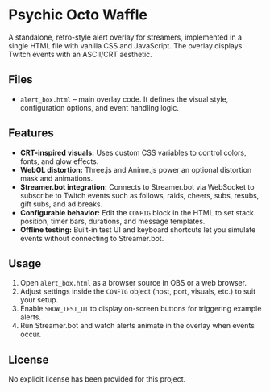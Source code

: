 # Psychic Octo Waffle

A standalone, retro-style alert overlay for streamers, implemented in a single HTML file with vanilla CSS and JavaScript. The overlay displays Twitch events with an ASCII/CRT aesthetic.

## Files
- `alert_box.html` – main overlay code. It defines the visual style, configuration options, and event handling logic.

## Features
- **CRT-inspired visuals:** Uses custom CSS variables to control colors, fonts, and glow effects.
- **WebGL distortion:** Three.js and Anime.js power an optional distortion mask and animations.
- **Streamer.bot integration:** Connects to Streamer.bot via WebSocket to subscribe to Twitch events such as follows, raids, cheers, subs, resubs, gift subs, and ad breaks.
- **Configurable behavior:** Edit the `CONFIG` block in the HTML to set stack position, timer bars, durations, and message templates.
- **Offline testing:** Built-in test UI and keyboard shortcuts let you simulate events without connecting to Streamer.bot.

## Usage
1. Open `alert_box.html` as a browser source in OBS or a web browser.
2. Adjust settings inside the `CONFIG` object (host, port, visuals, etc.) to suit your setup.
3. Enable `SHOW_TEST_UI` to display on-screen buttons for triggering example alerts.
4. Run Streamer.bot and watch alerts animate in the overlay when events occur.

## License
No explicit license has been provided for this project.

